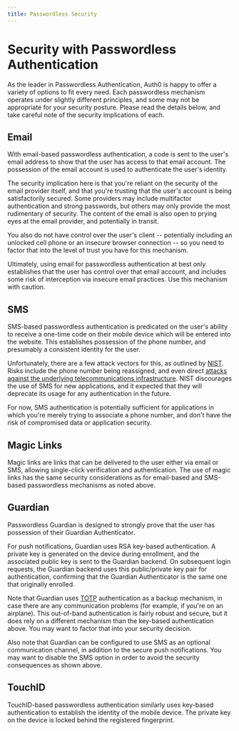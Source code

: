 ```yaml
---
title: Passwordless Security
---
```


# Security with Passwordless Authentication

As the leader in Passwordless Authentication, Auth0 is happy to offer a variety of options to fit every need. Each passwordless mechanism operates under slightly different principles, and some may not be appropriate for your security posture. Please read the details below, and take careful note of the security implications of each.

## Email
With email-based passwordless authentication, a code is sent to the user's email address to show that the user has access to that email account. The possession of the email account is used to authenticate the user's identity.

The security implication here is that you're reliant on the security of the email provider itself, and that you're trusting that the user's account is being satisfactorily secured. Some providers may include multifactor authentication and strong passwords, but others may only provide the most rudimentary of security. The content of the email is also open to prying eyes at the email provider, and potentially in transit.

You also do not have control over the user's client -- potentially including an unlocked cell phone or an insecure browser connection -- so you need to factor that into the level of trust you have for this mechanism.

Ultimately, using email for passwordless authentication at best only establishes that the user has control over that email account, and includes some risk of interception via insecure email practices. Use this mechanism with caution.

## SMS
SMS-based passwordless authentication is predicated on the user's ability to receive a one-time code on their mobile device which will be entered into the website. This establishes possession of the phone number, and presumably a consistent identity for the user.

Unfortunately, there are a few attack vectors for this, as outlined by [NIST](https://pages.nist.gov/800-63-3/sp800-63b.html). Risks include the phone number being reassigned, and even direct [attacks against the underlying telecommunications infrastructure](https://www.theguardian.com/technology/2016/apr/19/ss7-hack-explained-mobile-phone-vulnerability-snooping-texts-calls). NIST discourages the use of SMS for new applications, and it expected that they will deprecate its usage for any authentication in the future.

For now, SMS authentication is potentially sufficient for applications in which you're merely trying to associate a phone number, and don't have the risk of compromised data or application security.  

## Magic Links
Magic links are links that can be delivered to the user either via email or SMS, allowing single-click verification and authentication. The use of magic links has the same security considerations as for email-based and SMS-based passwordless mechanisms as noted above.

## Guardian
Passwordless Guardian is designed to strongly prove that the user has possession of their Guardian Authenticator.

For push notifications, Guardian uses RSA key-based authentication. A private key is generated on the device during enrollment, and the associated public key is sent to the Guardian backend. On subsequent login requests, the Guardian backend uses this public/private key pair for authentication, confirming that the Guardian Authenticator is the same one that originally enrolled. 

Note that Guardian uses [TOTP](https://tools.ietf.org/html/rfc6238) authentication as a backup mechanism, in case there are any communication problems (for example, if you're on an airplane). This out-of-band authentication is fairly robust and secure, but it does rely on a different mechanism than the key-based authentication above. You may want to factor that into your security decision.

Also note that Guardian can be configured to use SMS as an optional communication channel, in addition to the secure push notifications. You may want to disable the SMS option in order to avoid the security consequences as shown above.

## TouchID
TouchID-based passwordless authentication similarly uses key-based authentication to establish the identity of the mobile device. The private key on the device is locked behind the registered fingerprint.
